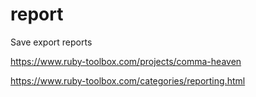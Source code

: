 # report
Save export reports

https://www.ruby-toolbox.com/projects/comma-heaven

https://www.ruby-toolbox.com/categories/reporting.html



